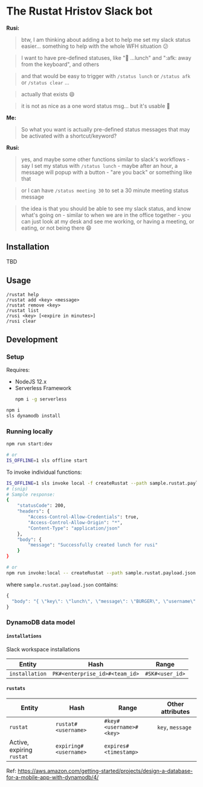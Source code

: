 # The Rustat Hristov Slack bot

**Rusi:**
> btw, I am thinking about adding a bot to help me set my slack status easier... something to help with the whole WFH situation :confused:

> I want to have pre-defined statuses, like ":hamburger: ...lunch" and ":afk: away from the keyboard", and others

> and that would be easy to trigger with `/status lunch` or `/status afk` or `/status clear` ...

> actually that exists :smile:

> it is not as nice as a one word status msg... but it's usable :slightly_smiling_face:

**Me:**
> So what you want is actually pre-defined status messages that may be activated with a shortcut/keyword?

**Rusi:**
> yes, and maybe some other functions similar to slack's workflows - say I set my status with `/status lunch` - maybe after an hour, a message will popup with a button - "are you back" or something like that

> or I can have `/status meeting 30` to set a 30 minute meeting status message

> the idea is that you should be able to see my slack status, and know what's going on - similar to when we are in the office together - you can just look at my desk and see me working, or having a meeting, or eating, or not being there :smile:

## Installation

TBD

## Usage

```
/rustat help
/rustat add <key> <message>
/rustat remove <key>
/rustat list
/rusi <key> [<expire in minutes>]
/rusi clear
```

## Development

### Setup

Requires:
- NodeJS 12.x
- Serverless Framework
    ```sh
    npm i -g serverless
    ```

```sh
npm i
sls dynamodb install
```

### Running locally

```sh
npm run start:dev

# or
IS_OFFLINE=1 sls offline start
```

To invoke individual functions:
```sh
IS_OFFLINE=1 sls invoke local -f createRustat --path sample.rustat.payload.json
# (snip)
# Sample response:
{
    "statusCode": 200,
    "headers": {
        "Access-Control-Allow-Credentials": true,
        "Access-Control-Allow-Origin": "*",
        "Content-Type": "application/json"
    },
    "body": {
        "message": "Successfully created lunch for rusi"
    }
}

# or
npm run invoke:local -- createRustat --path sample.rustat.payload.json
```

where `sample.rustat.payload.json` contains:
```js
{
  "body": "{ \"key\": \"lunch\", \"message\": \"BURGER\", \"username\": \"rusi\" }"
}
```

### DynamoDB data model

#### `installations`

Slack workspace installations

| Entity         | Hash                           | Range           |
|----------------|--------------------------------|-----------------|
| `installation` | `PK#<enterprise_id>#<team_id>` | `#SK#<user_id>` |

#### `rustats`

| Entity                    | Hash                  | Range                   | Other attributes |
|---------------------------|-----------------------|-------------------------|------------------|
| `rustat`                  | `rustat#<username>`   | `#key#<username>#<key>` | `key`, `message` |
| Active, expiring `rustat` | `expiring#<username>` | `expires#<timestamp>`   |                  |

Ref: https://aws.amazon.com/getting-started/projects/design-a-database-for-a-mobile-app-with-dynamodb/4/
